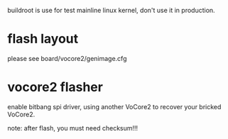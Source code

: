 buildroot is use for test mainline linux kernel, don't use it in production.

# flash layout

please see board/vocore2/genimage.cfg

# vocore2 flasher

enable bitbang spi driver, using another VoCore2 to recover your bricked VoCore2.

note: after flash, you must need checksum!!!
